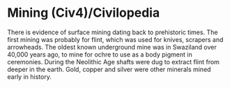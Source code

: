 # Mining (Civ4)/Civilopedia

There is evidence of surface mining dating back to prehistoric times. The first mining was probably for flint, which was used for knives, scrapers and arrowheads. The oldest known underground mine was in Swaziland over 40,000 years ago, to mine for ochre to use as a body pigment in ceremonies. During the Neolithic Age shafts were dug to extract flint from deeper in the earth. Gold, copper and silver were other minerals mined early in history.